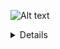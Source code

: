 ![Alt text](https://g.gravizo.com/source/lattice1?https%3A%2F%2Fgithub.com%2Faltoxml%2Fboard%2Fblob%2Fgh-pages%2Fmisc%2Flattice.md) 
<summary></summary>
<details>
lattice1
  digraph G {
    size ="4,4";
    main [shape=box];
    main -> parse [weight=8];
    parse -> execute;
    main -> init [style=dotted];
    main -> cleanup;
    execute -> { make_string; printf};
    init -> make_string;
    edge [color=red];
    main -> printf [style=bold,label="100 times"];
    make_string [label="make a string"];
    node [shape=box,style=filled,color=".7 .3 1.0"];
    execute -> compare;
  }
lattice1
</details>

